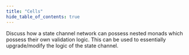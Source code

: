 ```yaml
---
title: "Cells"
hide_table_of_contents: true
---
```


<head>
  <title>Cells: L1, L2, L3</title>
  <meta
    name="description"
    content="Lorem ipsum"
  />
</head>

Discuss how a state channel network can possess nested monads which possess their own validation logic. This can be used to essentially upgrade/modify the logic of the state channel.